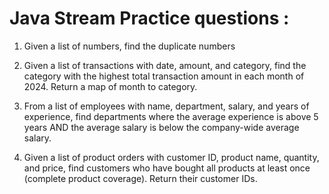 # Java Stream Practice questions :

1. Given a list of numbers, find the duplicate numbers

2. Given a list of transactions with date, amount, and category, find the category with the highest total transaction amount in each month of 2024. Return a map of month to category.

3. From a list of employees with name, department, salary, and years of experience, find departments where the average experience is above 5 years AND the average salary is below the company-wide average salary.

4. Given a list of product orders with customer ID, product name, quantity, and price, find customers who have bought all products at least once (complete product coverage). Return their customer IDs.


